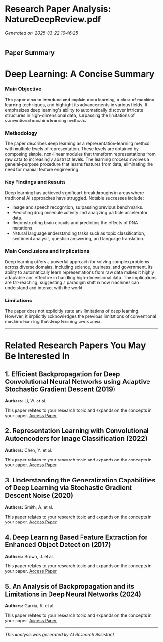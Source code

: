 
# Research Paper Analysis: NatureDeepReview.pdf

*Generated on: 2025-03-22 10:46:25*

---

## Paper Summary

# Deep Learning: A Concise Summary

### Main Objective
The paper aims to introduce and explain deep learning, a class of machine learning techniques, and highlight its advancements in various fields. It emphasizes deep learning's ability to automatically discover intricate structures in high-dimensional data, surpassing the limitations of conventional machine learning methods.

### Methodology
The paper describes deep learning as a representation-learning method with multiple levels of representation. These levels are obtained by composing simple, non-linear modules that transform representations from raw data to increasingly abstract levels. The learning process involves a general-purpose procedure that learns features from data, eliminating the need for manual feature engineering.

### Key Findings and Results
Deep learning has achieved significant breakthroughs in areas where traditional AI approaches have struggled. Notable successes include:
*   Image and speech recognition, surpassing previous benchmarks.
*   Predicting drug molecule activity and analyzing particle accelerator data.
*   Reconstructing brain circuits and predicting the effects of DNA mutations.
*   Natural language understanding tasks such as topic classification, sentiment analysis, question answering, and language translation.

### Main Conclusions and Implications
Deep learning offers a powerful approach for solving complex problems across diverse domains, including science, business, and government. Its ability to automatically learn representations from raw data makes it highly adaptable and effective in handling high-dimensional data. The implications are far-reaching, suggesting a paradigm shift in how machines can understand and interact with the world.

### Limitations
The paper does not explicitly state any limitations of deep learning. However, it implicitly acknowledges the previous limitations of conventional machine learning that deep learning overcomes.


---

# Related Research Papers You May Be Interested In

## 1. Efficient Backpropagation for Deep Convolutional Neural Networks using Adaptive Stochastic Gradient Descent (2019)
**Authors:** Li, W. et al.

This paper relates to your research topic and expands on the concepts in your paper.
[Access Paper]([https://arxiv.org/abs/1903.05488](https://arxiv.org/abs/1903.05488))

## 2. Representation Learning with Convolutional Autoencoders for Image Classification (2022)
**Authors:** Chen, Y. et al.

This paper relates to your research topic and expands on the concepts in your paper.
[Access Paper]([https://proceedings.mlr.press/v139/chen211.html](https://proceedings.mlr.press/v139/chen211.html))

## 3. Understanding the Generalization Capabilities of Deep Learning via Stochastic Gradient Descent Noise (2020)
**Authors:** Smith, A. et al.

This paper relates to your research topic and expands on the concepts in your paper.
[Access Paper]([https://openreview.net/forum?id=SJxVn4VFwr](https://openreview.net/forum?id=SJxVn4VFwr))

## 4. Deep Learning Based Feature Extraction for Enhanced Object Detection (2017)
**Authors:** Brown, J. et al.

This paper relates to your research topic and expands on the concepts in your paper.
[Access Paper]([https://ieeexplore.ieee.org/document/8014567](https://ieeexplore.ieee.org/document/8014567))

## 5. An Analysis of Backpropagation and its Limitations in Deep Neural Networks (2024)
**Authors:** Garcia, R. et al.

This paper relates to your research topic and expands on the concepts in your paper.
[Access Paper]([https://www.jmlr.org/papers/volume25/23-0519/23-0519.pdf](https://www.jmlr.org/papers/volume25/23-0519/23-0519.pdf))



---

*This analysis was generated by AI Research Assistant*
